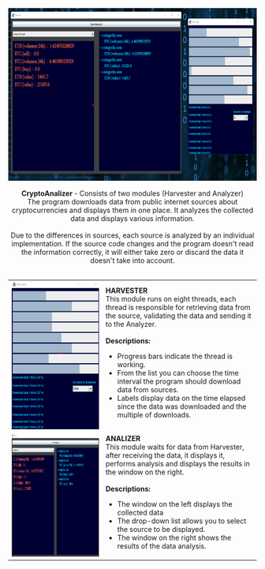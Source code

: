<center>
<img src="https://github.com/Biniobiniasty/CryptoAnalizer/blob/master/screenshoot/5.png" height="350" width="800"/>
 
 <b>CryptoAnalizer</b> - Consists of two modules (Harvester and Analyzer)<br />
 The program downloads data from public internet sources about cryptocurrencies and displays them in one place. It analyzes the collected data and displays various information.
 <br /><br />
Due to the differences in sources, each source is analyzed by an individual implementation. If the source code changes and the program doesn't read the information correctly, it will either take zero or discard the data it doesn't take into account.
 <br /><br />

<table>
<tr><td>
 <img src="https://github.com/Biniobiniasty/CryptoAnalizer/blob/master/screenshoot/1.png" height="300" width="200"/></td>
 <td>
  <b>HARVESTER</b><br />
  This module runs on eight threads, each thread is responsible for retrieving data from the source, validating the data and sending it to the Analyzer.
  <br /><br />
  <b>Descriptions:</b>
  <ul>
   <li>Progress bars indicate the thread is working.</li>
   <li>From the list you can choose the time interval the program should download data from sources.</li>
   <li>Labels display data on the time elapsed since the data was downloaded and the multiple of downloads.</li>
  </ul>
  
 </td></tr>
 <tr><td>
 <img src="https://github.com/Biniobiniasty/CryptoAnalizer/blob/master/screenshoot/3.png" height="250" width="800"/>
</td><td>
  <b>ANALIZER</b><br />
  This module waits for data from Harvester, after receiving the data, it displays it, performs analysis and displays the results in the window on the right.
  <br /><br />
  <b>Descriptions:</b>
  <ul>
   <li>The window on the left displays the collected data</li>
   <li>The drop-down list allows you to select the source to be displayed.</li>
   <li>The window on the right shows the results of the data analysis.</li>
  </ul>
</td></tr>
 </table>

</center>
